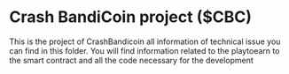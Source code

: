 # Crash BandiCoin project ($CBC)
This is the project of CrashBandicoin all information of technical issue you can find in this folder.
You will find information related to the playtoearn to the smart contract and all the code necessary for the development
